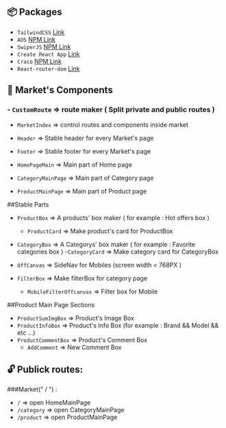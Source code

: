 ## :package: Packages 

- `TailwindCSS` [Link](https://tailwindcss.com/)
- `AOS` [NPM Link](https://www.npmjs.com/package/aos)
- `SwiperJS` [NPM Link](https://www.npmjs.com/package/swiper)
- `Create React App` [Link](https://create-react-app.dev/)
- `Craco` [NPM Link](https://www.npmjs.com/package/@craco/craco)
- `React-router-dom` [Link]()
## :pushpin: Market's Components 
### - `CustomRoute` => route maker ( Split private and public routes )
- `MarketIndex` => control routes and components inside market
- `Header` => Stable header for every Market's page
  
- `Footer` => Stable footer for every Market's page 
- `HomePageMain` => Main part of Home page
- `CategoryMainPage` => Main part of Category page
- `ProductMainPage` => Main part of Product page

##Stable Parts
- `ProductBox` => A products' box maker ( for example : Hot offers box )
    - `ProductCard` => Make product's card for ProductBox
    
- `CategoryBox` => A Categorys' box maker ( for example : Favorite categories box )
    -`CategoryCard` => Make category card for CategoryBox
  
- `OffCanvas` => SideNav for Mobiles (screen width < 768PX )
- `FilterBox` => Make filterBox for category page
    - `MobileFilterOffcanvas` => Filter box for Mobile
    
##Product Main Page Sections
- `ProductSumImgBox` => Product's Image Box
- `ProductInfoBox` => Product's Info Box (for example : Brand && Model && etc ...)
- `ProductCommentBox` => Product's Comment Box
    - `AddComment` => New Comment Box
    
## :unlock: Publick routes:
###Market(" / ") :
- `/` => open HomeMainPage
- `/category` => open CategoryMainPage
- `/product` => open ProductMainPage
    
